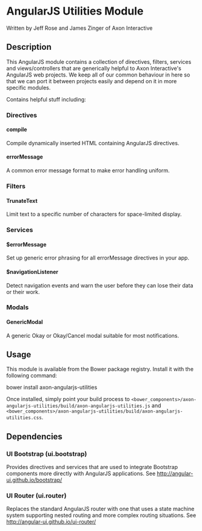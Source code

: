 # AngularJS Utilities Module

Written by Jeff Rose and James Zinger of Axon Interactive

## Description

This AngularJS module contains a collection of directives, filters, services and views/controllers that are generically helpful to Axon Interactive's AngularJS web projects. We keep all of our common behaviour in here so that we can port it between projects easily and depend on it in more specific modules.

Contains helpful stuff including:

### Directives

#### compile 

Compile dynamically inserted HTML containing AngularJS directives.

#### errorMessage 

A common error message format to make error handling uniform.

### Filters

#### TrunateText 

Limit text to a specific number of characters for space-limited display.

### Services

#### $errorMessage 

Set up generic error phrasing for all errorMessage directives in your app.

#### $navigationListener 

Detect navigation events and warn the user before they can lose their data or their work.
   
### Modals

#### GenericModal 

A generic Okay or Okay/Cancel modal suitable for most notifications.

## Usage

This module is available from the Bower package registry. Install it with the following command:

  bower install axon-angularjs-utilities

Once installed, simply point your build process to `<bower_components>/axon-angularjs-utilities/build/axon-angularjs-utilities.js` and `<bower_components>/axon-angularjs-utilities/build/axon-angularjs-utilities.css`.

## Dependencies

### UI Bootstrap (ui.bootstrap) 

Provides directives and services that are used to integrate Bootstrap components more directly with AngularJS applications. See http://angular-ui.github.io/bootstrap/
   
### UI Router (ui.router)

Replaces the standard AngularJS router with one that uses a state machine system supporting nested routing and more complex routing situations. See http://angular-ui.github.io/ui-router/